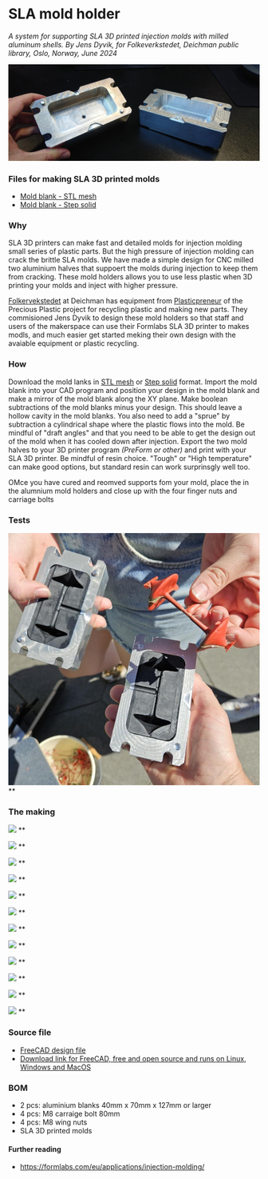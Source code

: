 # SLA mold holder
*A system for supporting SLA 3D printed injection molds with milled aluminum shells. By Jens Dyvik, for Folkeverkstedet, Deichman public library, Oslo, Norway, June 2024*

![](/img/the-two-halves.JPG)

### Files for making SLA 3D printed molds

- [Mold blank - STL mesh](https://github.com/JensDyvik/sla-mold-holder/blob/main/stl-files/sla-mold-holder-mold-blank.stl)
- [Mold blank - Step solid](https://github.com/JensDyvik/sla-mold-holder/blob/main/step-files/sla-mold-holder-mold-blank.step)

### Why

SLA 3D printers can make fast and detailed molds for injection molding small series of plastic parts. But the high pressure of injection molding can crack the brittle SLA molds. We have made a simple design for CNC milled two aluminium halves that suppoert the molds during injection to keep them from cracking. These mold holders allows you to use less plastic when 3D printing your molds and inject with higher pressure.

[Folkervekstedet](https://deichman.no/vi-tilbyr/folkeverkstedet_1e2de21d-0716-40b3-a605-43b17ee48b6e) at Deichman has equipment from [Plasticpreneur](https://plasticpreneur.com/) of the Precious Plastic project for recycling plastic and making new parts. They commisioned Jens Dyvik to design these mold holders so that staff and users of the makerspace can use their Formlabs SLA 3D printer to makes modls, and much easier get started meking their own design with the avaiable equipment or plastic recycling.

### How

Download the mold lanks in [STL mesh](https://github.com/JensDyvik/sla-mold-holder/blob/main/stl-files/sla-mold-holder-mold-blank.stl) or [Step solid](https://github.com/JensDyvik/sla-mold-holder/blob/main/step-files/sla-mold-holder-mold-blank.step) format. Import the mold blank into your CAD program and position your design in the mold blank and make a mirror of the mold blank along the XY plane. Make boolean subtractions of the mold blanks minus your design. This should leave a hollow cavity in the mold blanks. You also need to add a "sprue" by subtraction a cylindrical shape where the plastic flows into the mold. Be mindful of "draft angles" and that you need to be able to get the design out of the mold when it has cooled down after injection. Export the two mold halves to your 3D printer program *(PreForm or other)* and print with your SLA 3D printer. Be mindful of resin choice. "Tough" or "High temperature" can make good options, but standard resin can work surprinsgly well too.

OMce you have cured and reomved supports fom your mold, place the in the alumnium mold holders and close up with the four finger nuts and carriage bolts

### Tests

![](/img/test-mold.jpg)
**

### The making

![](/img/)
**

![](/img/)
**

![](/img/)
**

![](/img/)
**

![](/img/)
**

![](/img/)
**

![](/img/)
**

![](/img/)
**

![](/img/)
**

![](/img/)
**

![](/img/)
**

![](/img/)
**

### Source file

- [FreeCAD design file](https://github.com/JensDyvik/sla-mold-holder/blob/main/freecad-source-files/sla-mold-holder.FCStd)
- [Download link for FreeCAD, free and open source and runs on Linux, Windows and MacOS](https://www.freecad.org/)

### BOM

- 2 pcs: aluminium blanks 40mm x 70mm x 127mm or larger
- 4 pcs: M8 carraige bolt 80mm
- 4 pcs: M8 wing nuts
- SLA 3D printed molds

#### Further reading

- https://formlabs.com/eu/applications/injection-molding/
